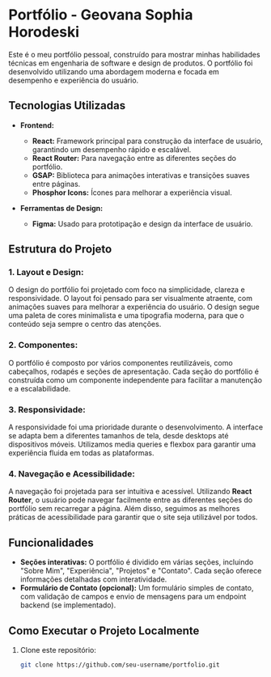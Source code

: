 # Portfólio - Geovana Sophia Horodeski

Este é o meu portfólio pessoal, construído para mostrar minhas habilidades técnicas em engenharia de software e design de produtos. O portfólio foi desenvolvido utilizando uma abordagem moderna e focada em desempenho e experiência do usuário.

## Tecnologias Utilizadas

- **Frontend:**
  - **React:** Framework principal para construção da interface de usuário, garantindo um desempenho rápido e escalável.
  - **React Router:** Para navegação entre as diferentes seções do portfólio.
  - **GSAP:** Biblioteca para animações interativas e transições suaves entre páginas.
  - **Phosphor Icons:** Ícones para melhorar a experiência visual.

- **Ferramentas de Design:**
  - **Figma:** Usado para prototipação e design da interface de usuário.

## Estrutura do Projeto

### **1. Layout e Design:**
O design do portfólio foi projetado com foco na simplicidade, clareza e responsividade. O layout foi pensado para ser visualmente atraente, com animações suaves para melhorar a experiência do usuário. O design segue uma paleta de cores minimalista e uma tipografia moderna, para que o conteúdo seja sempre o centro das atenções.

### **2. Componentes:**
O portfólio é composto por vários componentes reutilizáveis, como cabeçalhos, rodapés e seções de apresentação. Cada seção do portfólio é construída como um componente independente para facilitar a manutenção e a escalabilidade.

### **3. Responsividade:**
A responsividade foi uma prioridade durante o desenvolvimento. A interface se adapta bem a diferentes tamanhos de tela, desde desktops até dispositivos móveis. Utilizamos media queries e flexbox para garantir uma experiência fluida em todas as plataformas.


### **4. Navegação e Acessibilidade:**
A navegação foi projetada para ser intuitiva e acessível. Utilizando **React Router**, o usuário pode navegar facilmente entre as diferentes seções do portfólio sem recarregar a página. Além disso, seguimos as melhores práticas de acessibilidade para garantir que o site seja utilizável por todos.

## Funcionalidades

- **Seções interativas:** O portfólio é dividido em várias seções, incluindo "Sobre Mim", "Experiência", "Projetos" e "Contato". Cada seção oferece informações detalhadas com interatividade.
- **Formulário de Contato (opcional):** Um formulário simples de contato, com validação de campos e envio de mensagens para um endpoint backend (se implementado).

## Como Executar o Projeto Localmente

1. Clone este repositório:
   ```bash
   git clone https://github.com/seu-username/portfolio.git
